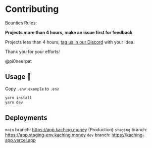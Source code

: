 # Contributing

Bounties Rules:

**Projects more than 4 hours, make an issue first for feedback**

Projects less than 4 hours, [tag us in our Discord](https://discord.usekeyp.com) with your idea.

Thank you for your efforts!

@pi0neerpat

## Usage 📖

Copy `.env.example` to `.env`

```bash
yarn install
yarn dev
```

## Deployments

`main` branch: https://app.kaching.money (Production)
`staging` branch: https://app.staging-env.kaching.money
`dev` branch: https://kaching-app.vercel.app